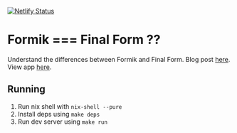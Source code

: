 [![Netlify Status](https://api.netlify.com/api/v1/badges/17ff4ecf-759c-4924-854a-5875dba15678/deploy-status)](https://app.netlify.com/sites/unruffled-clarke-fc36d4/deploys)

# Formik === Final Form ??

Understand the differences between Formik and Final Form. Blog post [here](https://dev.to/hansjhoffman/formik-vs-react-final-form-a-comparison-3pem). View app [here](https://unruffled-clarke-fc36d4.netlify.app/).

## Running

1. Run nix shell with `nix-shell --pure`
2. Install deps using `make deps`
3. Run dev server using `make run`
